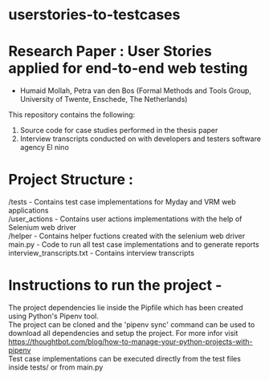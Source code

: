# userstories-to-testcases

# Research Paper : User Stories applied for end-to-end web testing 
- Humaid Mollah, Petra van den Bos (Formal Methods and Tools Group, University of Twente, Enschede, The Netherlands)

This repository contains the following:
1. Source code for case studies performed in the thesis paper
2. Interview transcripts conducted on with developers and testers software agency El nino

# Project Structure :

/tests -  Contains test case implementations for Myday and VRM web applications <br />
/user_actions - Contains user actions implementations with the help of Selenium web driver <br />
/helper - Contains helper fuctions created with the selenium web driver <br />
main.py - Code to run all test case implementations and to generate reports <br />
interview_transcripts.txt - Contains interview transcripts

# Instructions to run the project - 

The project dependencies lie inside the Pipfile which has been created using Python's Pipenv tool. <br />
The project can be cloned and the 'pipenv sync' command can be used to download all dependencies and setup the project. For more infor visit https://thoughtbot.com/blog/how-to-manage-your-python-projects-with-pipenv <br />
Test case implementations can be executed directly from the test files inside tests/ or from main.py



